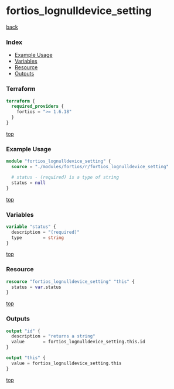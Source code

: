 # fortios_lognulldevice_setting

[back](../fortios.md)

### Index

- [Example Usage](#example-usage)
- [Variables](#variables)
- [Resource](#resource)
- [Outputs](#outputs)

### Terraform

```terraform
terraform {
  required_providers {
    fortios = ">= 1.6.18"
  }
}
```

[top](#index)

### Example Usage

```terraform
module "fortios_lognulldevice_setting" {
  source = "./modules/fortios/r/fortios_lognulldevice_setting"

  # status - (required) is a type of string
  status = null
}
```

[top](#index)

### Variables

```terraform
variable "status" {
  description = "(required)"
  type        = string
}
```

[top](#index)

### Resource

```terraform
resource "fortios_lognulldevice_setting" "this" {
  status = var.status
}
```

[top](#index)

### Outputs

```terraform
output "id" {
  description = "returns a string"
  value       = fortios_lognulldevice_setting.this.id
}

output "this" {
  value = fortios_lognulldevice_setting.this
}
```

[top](#index)
